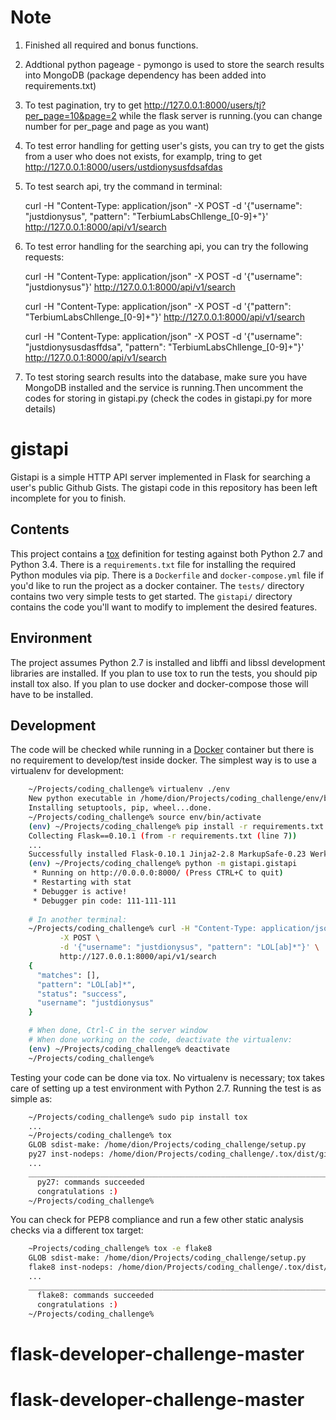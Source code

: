 # Note

1. Finished all required and bonus functions.

2. Addtional python pageage - pymongo is used to store the search results into MongoDB (package dependency has been added into requirements.txt)

3. To test pagination, try to get http://127.0.0.1:8000/users/tj?per_page=10&page=2 while the flask server is running.(you can change number for per_page and page as you want)

4. To test error handling for getting user's gists, you can try to get the gists from a user who does not exists, for examplp, tring to get  http://127.0.0.1:8000/users/ustdionysusfdsafdas

5. To test search api, try the command in terminal: 

   curl -H "Content-Type: application/json" -X POST -d '{"username": "justdionysus", "pattern": "TerbiumLabsChllenge_[0-9]+"}'  http://127.0.0.1:8000/api/v1/search

6. To test error handling for the searching api, you can try the following requests:

   curl -H "Content-Type: application/json" -X POST -d '{"username": "justdionysus"}'  http://127.0.0.1:8000/api/v1/search

   curl -H "Content-Type: application/json" -X POST -d '{"pattern": "TerbiumLabsChllenge_[0-9]+"}'  http://127.0.0.1:8000/api/v1/search

   curl -H "Content-Type: application/json" -X POST -d '{"username": "justdionysusdasffdsa", "pattern": "TerbiumLabsChllenge_[0-9]+"}'  http://127.0.0.1:8000/api/v1/search

7. To test storing search results into the database, make sure you have MongoDB installed and the service is running.Then uncomment the codes for storing in gistapi.py (check the codes in gistapi.py for more details)

# gistapi
Gistapi is a simple HTTP API server implemented in Flask for searching a user's public Github Gists. The gistapi code in this repository has 
been left incomplete for you to finish.

## Contents
This project contains a [tox](https://testrun.org/tox/latest/) definition for testing against both Python 2.7 and Python 3.4.
There is a `requirements.txt` file for installing the required Python modules via pip.  There is a `Dockerfile` and `docker-compose.yml` file 
if you'd like to run the project as a docker container.  The `tests/` directory contains two very simple tests to get started.  The `gistapi/`
directory contains the code you'll want to modify to implement the desired features.


## Environment
The project assumes Python 2.7 is installed and libffi and libssl development libraries are installed.  If you plan to use tox to run the tests, 
you should pip install tox also.  If you plan to use docker and docker-compose those will have to be installed.

## Development
The code will be checked while running in a [Docker](https://www.docker.com/) container but there is no requirement to develop/test inside 
docker.  The simplest way is to use a virtualenv for development:

```bash
    ~/Projects/coding_challenge% virtualenv ./env
    New python executable in /home/dion/Projects/coding_challenge/env/bin/python
    Installing setuptools, pip, wheel...done.
    ~/Projects/coding_challenge% source env/bin/activate
    (env) ~/Projects/coding_challenge% pip install -r requirements.txt
    Collecting Flask==0.10.1 (from -r requirements.txt (line 7))
    ...
    Successfully installed Flask-0.10.1 Jinja2-2.8 MarkupSafe-0.23 Werkzeug-0.11.4 gunicorn-19.4.5 itsdangerous-0.24 requests-2.9.1 six-1.10.0
    (env) ~/Projects/coding_challenge% python -m gistapi.gistapi
     * Running on http://0.0.0.0:8000/ (Press CTRL+C to quit)
     * Restarting with stat
     * Debugger is active!
     * Debugger pin code: 111-111-111
	
    # In another terminal:
    ~/Projects/coding_challenge% curl -H "Content-Type: application/json" \
           -X POST \
           -d '{"username": "justdionysus", "pattern": "LOL[ab]*"}' \
           http://127.0.0.1:8000/api/v1/search
    {
      "matches": [],
      "pattern": "LOL[ab]*",
      "status": "success",
      "username": "justdionysus"
    }

    # When done, Ctrl-C in the server window
    # When done working on the code, deactivate the virtualenv:
    (env) ~/Projects/coding_challenge% deactivate
    ~/Projects/coding_challenge%
```

Testing your code can be done via tox.  No virtualenv is necessary; tox takes care of setting up a test environment with Python 2.7.  Running 
the test is as simple as:

```bash
    ~/Projects/coding_challenge% sudo pip install tox
    ...
    ~/Projects/coding_challenge% tox
    GLOB sdist-make: /home/dion/Projects/coding_challenge/setup.py
    py27 inst-nodeps: /home/dion/Projects/coding_challenge/.tox/dist/gistapi-0.1.0.zip    
    ...
    _______________________________________________________________________ summary ________________________________________________________________________
      py27: commands succeeded
      congratulations :)
    ~/Projects/coding_challenge%
```

You can check for PEP8 compliance and run a few other static analysis checks via a different tox target:

```bash
    ~Projects/coding_challenge% tox -e flake8
    GLOB sdist-make: /home/dion/Projects/coding_challenge/setup.py
    flake8 inst-nodeps: /home/dion/Projects/coding_challenge/.tox/dist/gistapi-0.1.0.zip
    ...
    _______________________________________________________________________ summary ________________________________________________________________________
      flake8: commands succeeded
      congratulations :)
    ~/Projects/coding_challenge%
```
# flask-developer-challenge-master
# flask-developer-challenge-master

